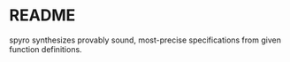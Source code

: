 # README

spyro synthesizes provably sound, most-precise specifications from given function definitions.


